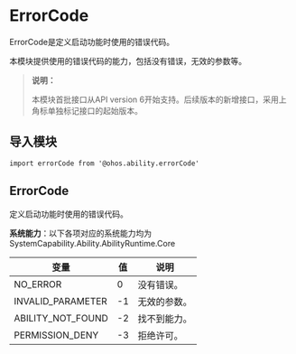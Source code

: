 # ErrorCode

ErrorCode是定义启动功能时使用的错误代码。

本模块提供使用的错误代码的能力，包括没有错误，无效的参数等。

> **说明：**
> 
> 本模块首批接口从API version 6开始支持。后续版本的新增接口，采用上角标单独标记接口的起始版本。

## 导入模块

```
import errorCode from '@ohos.ability.errorCode'
```

## ErrorCode

定义启动功能时使用的错误代码。

**系统能力**：以下各项对应的系统能力均为SystemCapability.Ability.AbilityRuntime.Core

| 变量                             | 值    | 说明                                       |
| ------------------------------ | ---- | ---------------------------------------- |
| NO_ERROR         | 0    | 没有错误。   |
| INVALID_PARAMETER | -1   | 无效的参数。 |
| ABILITY_NOT_FOUND | -2   | 找不到能力。 |
| PERMISSION_DENY   | -3   | 拒绝许可。   |